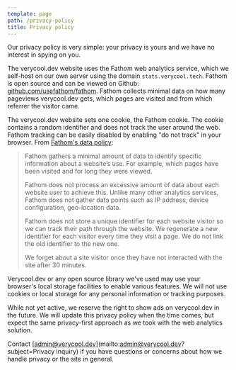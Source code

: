 ```yaml
---
template: page
path: /privacy-policy
title: Privacy policy
---
```


Our privacy policy is very simple: your privacy is yours and we have no interest in spying on you.

The verycool.dev website uses the Fathom web analytics service, which we self-host on our own server using the domain `stats.verycool.tech`. Fathom is open source and can be viewed on Github: [github.com/usefathom/fathom](https://github.com/usefathom/fathom). Fathom collects minimal data on how many pageviews verycool.dev gets, which pages are visited and from which referrer the visitor came.

The verycool.dev website sets one cookie, the Fathom cookie. The cookie contains a random identifier and does not track the user around the web. Fathom tracking can be easily disabled by enabling "do not track" in your browser. From [Fathom's data policy](https://usefathom.com/data/):

> Fathom gathers a minimal amount of data to identify specific information about a
> website’s use. For example, which pages have been visited and for long they were viewed.
>
> Fathom does not process an excessive amount of data about each website user to achieve
> this. Unlike many other analytics services, Fathom does not gather data points such as IP
> address, device configuration, geo-location data.
>
> Fathom does not store a unique identifier for each website visitor so we can track their
> path through the website. We regenerate a new identifier for each visitor every time they
> visit a page. We do not link the old identifier to the new one.
>
> We forget about a site visitor once they have not interacted with the site after 30
> minutes.

Verycool.dev or any open source library we've used may use your browser's local storage facilities to enable various features. We will not use cookies or local storage for any personal information or tracking purposes.

While not yet active, we reserve the right to show ads on verycool.dev in the future. We will update this privacy policy when the time comes, but expect the same privacy-first approach as we took with the web analytics solution.

Contact [admin@verycool.dev](mailto:admin@verycool.dev?subject=Privacy inquiry) if you have questions or concerns about how we handle privacy or the site in general.
